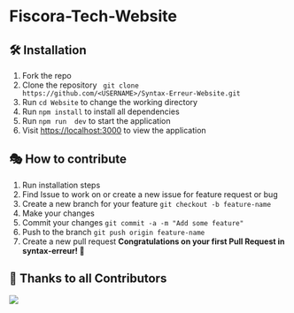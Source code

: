 # Fiscora-Tech-Website

## 🛠️ Installation

1. Fork the repo
2. Clone the repository ` git clone https://github.com/<USERNAME>/Syntax-Erreur-Website.git`
3. Run `cd Website` to change the working directory
4. Run `npm install`  to install all dependencies
5. Run `npm run  dev` to start the application
6. Visit <https://localhost:3000> to view the application

## 🎭 How to contribute

1. Run installation steps
2. Find Issue to work on or create a new issue for feature request or bug
3. Create a new branch for your feature `git checkout -b feature-name`
4. Make your changes
5. Commit your changes `git commit -a -m "Add some feature"`
6. Push to the branch `git push origin feature-name`
7. Create a new pull request
**Congratulations on your first Pull Request in syntax-erreur! 🎉**


## 💪 Thanks to all Contributors

<a href="https://github.com/Fiscora-Tech/Fiscora-Tech-Website/graphs/contributors">
  <img src="https://contrib.rocks/image?repo=Fiscora-Tech/Fiscora-Tech-Website" />
</a>